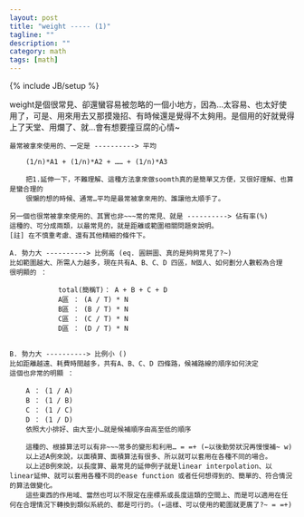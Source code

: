 ```yaml
---
layout: post
title: "weight ----- (1)"
tagline: ""
description: ""
category: math
tags: [math]
---
```

{% include JB/setup %}
<!-- excerpt start -->
weight是個很常見、卻還蠻容易被忽略的一個小地方，因為…太容易、也太好使用了，可是、用來用去又那摸幾招、有時候還是覺得不太夠用。是個用的好就覺得上了天堂、用爛了、就…會有想要撞豆腐的心情~

    最常被拿來使用的、一定是 ----------> 平均

        (1/n)*A1 + (1/n)*A2 + …… + (1/n)*A3
<!-- excerpt end -->
        把1.延伸一下，不難理解、這種方法拿來做soomth真的是簡單又方便，又很好理解、也算是蠻合理的
        很懶的想的時候、通常…平均是最常被拿來用的、誰讓他太順手了。

    另一個也很常被拿來使用的、其實也非~~~常的常見、就是 ----------> 佔有率(%)
    這種的、可分成兩類，以最常見的，就是距離或範圍相關問題來說明。
    [註] 在不慎重考慮、還有其他精細的條件下。

    A. 勢力大 ----------> 比例高 (eq. 圓餅圖、真的是夠夠常見了?~)
    比如範圍越大、所需人力越多，現在共有A、B、C、D 四區，N個人、如何劃分人數較為合理
    很明顯的 ： 

                total(簡稱T)： A + B + C + D
                A區 ： (A / T) * N
                B區 ： (B / T) * N
                C區 ： (C / T) * N
                D區 ： (D / T) * N


    B. 勢力大 ----------> 比例小 ()
    比如距離越遠、耗費時間越多，共有A、B、C、D 四條路，候補路線的順序如何決定
    這個也非常的明顯 ：

        A ： (1 / A)
        B ： (1 / B)
        C ： (1 / C)
        D ： (1 / D)
        依照大小排好、由大至小…就是候補順序由高至低的順序

        這種的、根據算法可以有非~~~常多的變形和利用… = =+ (←以後勤勞狀況再慢慢補~ w)
        以上述A例來說，以面積算、面積算法有很多、所以就可以套用在各種不同的場合。
        以上述B例來說，以長度算、最常見的延伸例子就是linear interpolation、以linear延伸、就可以套用各種不同的ease function 或者任何想得到的、簡單的、符合情況的算法做變化。
        這些東西的作用域、當然也可以不限定在座標系或長度這類的空間上、而是可以適用在任何在合理情況下轉換到類似系統的、都是可行的。(←這樣、可以使用的範圍就更廣了?~ = =+)